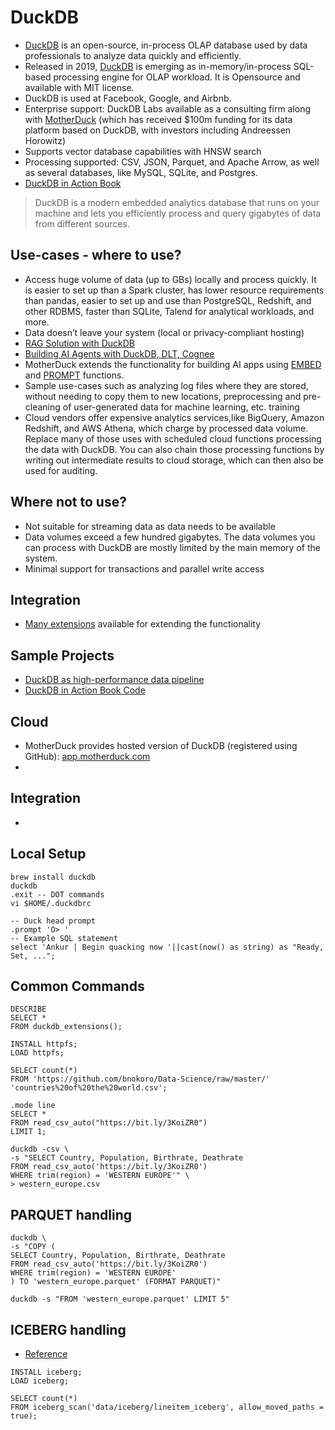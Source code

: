 # DuckDB

- [DuckDB](https://duckdb.org/) is an open-source, in-process OLAP database used by data professionals to analyze data quickly and efficiently.
- Released in 2019, [DuckDB](https://duckdb.org/) is emerging as in-memory/in-process SQL-based processing engine for OLAP workload. It is Opensource and available with MIT license.
- DuckDB is used at Facebook, Google, and Airbnb.
- Enterprise support: DuckDB Labs available as a consulting firm along with [MotherDuck](https://motherduck.com/) (which has received $100m funding for its data platform based on DuckDB, with investors including Andreessen Horowitz)
- Supports vector database capabilities with HNSW search
- Processing supported: CSV, JSON, Parquet, and Apache Arrow, as well
as several databases, like MySQL, SQLite, and Postgres.
- [DuckDB in Action Book](https://web-assets-prod.motherduck.com/assets/books/DuckDB_In_Action_Final_MotherDuck.pdf)

> DuckDB is a modern embedded analytics database that runs on your machine and lets
you efficiently process and query gigabytes of data from different sources.

## Use-cases - where to use?

- Access huge volume of data (up to GBs) locally and process quickly. It is easier to set up than a Spark cluster, has lower resource requirements than pandas, easier to set up and use than PostgreSQL, Redshift, and other RDBMS, faster than SQLite, Talend for analytical workloads, and more.
- Data doesn’t leave your system (local or privacy-compliant hosting)
- [RAG Solution with DuckDB](https://motherduck.com/blog/search-using-duckdb-part-2/)
- [Building AI Agents with DuckDB, DLT, Cognee](https://motherduck.com/blog/streamlining-ai-agents-duckdb-rag-solutions/)
- MotherDuck extends the functionality for building AI apps using [EMBED](https://motherduck.com/blog/sql-embeddings-for-semantic-meaning-in-text-and-rag/) and [PROMPT](https://motherduck.com/blog/sql-llm-prompt-function-gpt-models/) functions.
- Sample use-cases such as analyzing log files where they are stored, without needing to copy them to new locations, preprocessing and pre-cleaning of user-generated data for machine learning, etc.
training
- Cloud vendors offer expensive analytics services,like BigQuery, Amazon Redshift, and AWS Athena, which charge by processed data volume. Replace many of those uses with scheduled cloud functions processing the data with DuckDB. You can also chain those processing functions by writing out intermediate results to cloud storage, which can then
also be used for auditing.

## Where not to use?

- Not suitable for streaming data as data needs to be available
- Data volumes exceed a few hundred gigabytes. The data volumes you can process with DuckDB are mostly limited by the main memory of the system. 
- Minimal support for transactions and parallel write access

## Integration

- [Many extensions](https://duckdb.org/docs/extensions/overview.html) available for extending the functionality

## Sample Projects

- [DuckDB as high-performance data pipeline](https://github.com/pracdata/duckdb-pipeline)
- [DuckDB in Action Book Code](https://github.com/duckdb-in-action/examples)

## Cloud

- MotherDuck provides hosted version of DuckDB (registered using GitHub): [app.motherduck.com](https://app.motherduck.com/)
- 

## Integration

- 


## Local Setup

```
brew install duckdb
duckdb
.exit -- DOT commands
vi $HOME/.duckdbrc

-- Duck head prompt
.prompt 'O> '
-- Example SQL statement
select 'Ankur | Begin quacking now '||cast(now() as string) as "Ready, Set, ...";
```

## Common Commands

```
DESCRIBE
SELECT *
FROM duckdb_extensions();

INSTALL httpfs;
LOAD httpfs;

SELECT count(*)
FROM 'https://github.com/bnokoro/Data-Science/raw/master/'
'countries%20of%20the%20world.csv';

.mode line
SELECT *
FROM read_csv_auto("https://bit.ly/3KoiZR0")
LIMIT 1;

duckdb -csv \
-s "SELECT Country, Population, Birthrate, Deathrate
FROM read_csv_auto('https://bit.ly/3KoiZR0')
WHERE trim(region) = 'WESTERN EUROPE'" \
> western_europe.csv

```

## PARQUET handling

```
duckdb \
-s "COPY (
SELECT Country, Population, Birthrate, Deathrate
FROM read_csv_auto('https://bit.ly/3KoiZR0')
WHERE trim(region) = 'WESTERN EUROPE'
) TO 'western_europe.parquet' (FORMAT PARQUET)"

duckdb -s "FROM 'western_europe.parquet' LIMIT 5"
```

## ICEBERG handling

- [Reference](https://duckdb.org/docs/extensions/iceberg.html)

```
INSTALL iceberg;
LOAD iceberg;

SELECT count(*)
FROM iceberg_scan('data/iceberg/lineitem_iceberg', allow_moved_paths = true);
```